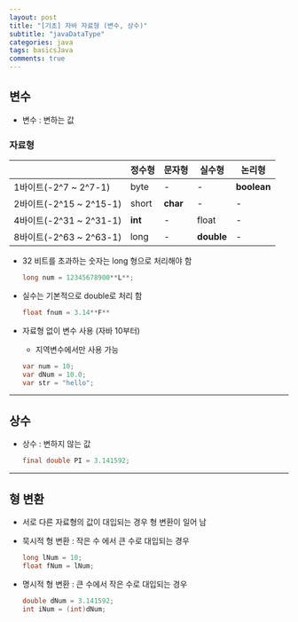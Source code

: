 ```yaml
---
layout: post
title: "[기초] 자바 자료형 (변수, 상수)"
subtitle: "javaDataType"
categories: java
tags: basicsJava
comments: true
---
```


## 변수

 * 변수 : 변하는 값

### 자료형
||정수형|문자형|실수형|논리형|
|---|---|---|---|---|
|1바이트(-2^7 ~ 2^7-1)|byte|-|-|**boolean**|
|2바이트(-2^15 ~ 2^15-1)|short|**char**|-|-|
|4바이트(-2^31 ~ 2^31-1)|**int**|-|float|-|
|8바이트(-2^63 ~ 2^63-1)|long|-|**double**|-|

* 32 비트를 초과하는 숫자는 long 형으로 처리해야 함
    ```java
    long num = 12345678900**L**;
    ```

* 실수는 기본적으로 double로 처리 함
    ```java
    float fnum = 3.14**F**
    ```

* 자료형 없이 변수 사용 (자바 10부터)
    * 지역변수에서만 사용 가능
    ```java
    var num = 10;
    var dNum = 10.0;
    var str = "hello";
    ```

* * *

## 상수

* 상수 : 변하지 않는 값
    ```java
    final double PI = 3.141592;
    ```

* * *

## 형 변환
* 서로 다른 자료형의 값이 대입되는 경우 형 변환이 일어 남

* 묵시적 형 변환 : 작은 수 에서 큰 수로 대입되는 경우
    ```java
    long lNum = 10;
    float fNum = lNum;
    ```

* 명시적 형 변환 : 큰 수에서 작은 수로 대입되는 경우
    ```java
    double dNum = 3.141592;
    int iNum = (int)dNum;
    ```